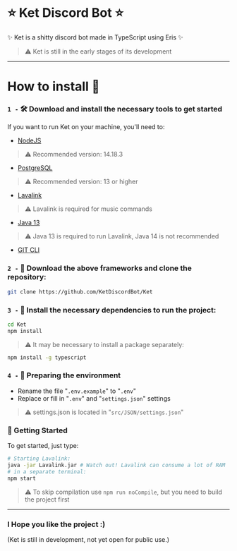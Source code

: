 # ⭐ Ket Discord Bot ⭐
✨ Ket is a shitty discord bot made in TypeScript using Eris ✨
> ⚠️ Ket is still in the early stages of its development

- - - -

# How to install 🤔
### `1 -` 🛠️ Download and install the necessary tools to get started
If you want to run Ket on your machine, you'll need to:
- [NodeJS](https://nodejs.org/pt-br/)
> ⚠️ Recommended version: 14.18.3
- [PostgreSQL](https://www.postgresql.org/download/)
> ⚠️ Recommended version: 13 or higher
- [Lavalink](https://ci.fredboat.com/viewLog.html?buildId=lastSuccessful&buildTypeId=Lavalink_Build&tab=artifacts&guest=1)
> ⚠️ Lavalink is required for music commands
- [Java 13](https://www.oracle.com/java/technologies/javase/jdk13-archive-downloads.html)
> ⚠️ Java 13 is required to run Lavalink, Java 14 is not recommended
- [GIT CLI](https://git-scm.com/downloads)

### `2 -` 📁 Download the above frameworks and clone the repository:
```bash
git clone https://github.com/KetDiscordBot/Ket
```

### `3 -` 🧰 Install the necessary dependencies to run the project:
```bash
cd Ket
npm install
```
> ⚠️ It may be necessary to install a package separately:
```bash
npm install -g typescript
```
### `4 -` 🌿 Preparing the environment
- Rename the file "`.env.example`" to "`.env`"
- Replace or fill in "`.env`" and "`settings.json`" settings
> ⚠️ settings.json is located in "`src/JSON/settings.json`"

### 🚀 Getting Started
To get started, just type:
``` bash
# Starting Lavalink:
java -jar Lavalink.jar # Watch out! Lavalink can consume a lot of RAM
# in a separate terminal:
npm start
```
> ⚠️ To skip compilation use `npm run noCompile`, but you need to build the project first

- - - -

### I Hope you like the project :)

(Ket is still in development, not yet open for public use.)